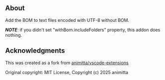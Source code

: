 ## About

Add the BOM to text files encoded with UTF-8 without BOM.

***NOTE***: if you didn't set "withBom.includeFolders" property, this addon does nothing.

## Acknowledgments

This was created as a fork from [animitta/vscode-extensions](https://github.com/animitta/vscode-extensions)

Original copyright: MIT License, Copyright (c) 2025 animitta